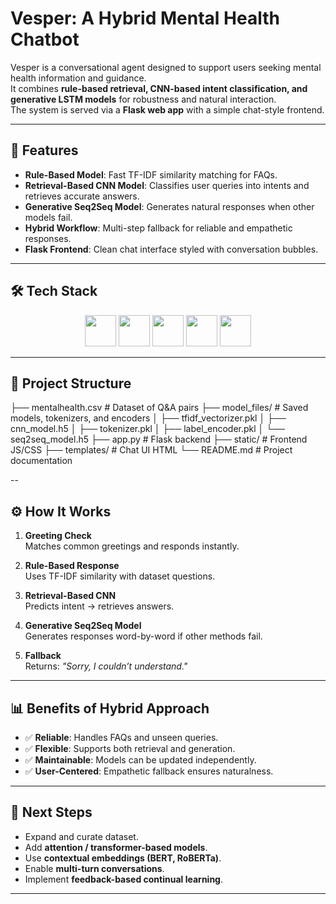 # Vesper: A Hybrid Mental Health Chatbot

Vesper is a conversational agent designed to support users seeking mental health information and guidance.  
It combines **rule-based retrieval, CNN-based intent classification, and generative LSTM models** for robustness and natural interaction.  
The system is served via a **Flask web app** with a simple chat-style frontend.

---

## 🚀 Features

- **Rule-Based Model**: Fast TF-IDF similarity matching for FAQs.  
- **Retrieval-Based CNN Model**: Classifies user queries into intents and retrieves accurate answers.  
- **Generative Seq2Seq Model**: Generates natural responses when other models fail.  
- **Hybrid Workflow**: Multi-step fallback for reliable and empathetic responses.  
- **Flask Frontend**: Clean chat interface styled with conversation bubbles.  

---

## 🛠️ Tech Stack

<p align="center">
  <img src="https://cdn.jsdelivr.net/gh/devicons/devicon/icons/python/python-original.svg" width="50" height="50"/>
  <img src="https://cdn.jsdelivr.net/gh/devicons/devicon/icons/flask/flask-original.svg" width="50" height="50"/>
  <img src="https://cdn.jsdelivr.net/gh/devicons/devicon/icons/tensorflow/tensorflow-original.svg" width="50" height="50"/>
  <img src="https://cdn.jsdelivr.net/gh/devicons/devicon/icons/numpy/numpy-original.svg" width="50" height="50"/>
  <img src="https://cdn.jsdelivr.net/gh/devicons/devicon/icons/pandas/pandas-original.svg" width="50" height="50"/>
</p>

---

## 📂 Project Structure
├── mentalhealth.csv # Dataset of Q&A pairs
├── model_files/ # Saved models, tokenizers, and encoders
│ ├── tfidf_vectorizer.pkl
│ ├── cnn_model.h5
│ ├── tokenizer.pkl
│ ├── label_encoder.pkl
│ └── seq2seq_model.h5
├── app.py # Flask backend
├── static/ # Frontend JS/CSS
├── templates/ # Chat UI HTML
└── README.md # Project documentation

--

## ⚙️ How It Works

1. **Greeting Check**  
   Matches common greetings and responds instantly.  

2. **Rule-Based Response**  
   Uses TF-IDF similarity with dataset questions.  

3. **Retrieval-Based CNN**  
   Predicts intent → retrieves answers.  

4. **Generative Seq2Seq Model**  
   Generates responses word-by-word if other methods fail.  

5. **Fallback**  
   Returns: *"Sorry, I couldn’t understand."*  

---

## 📊 Benefits of Hybrid Approach

- ✅ **Reliable**: Handles FAQs and unseen queries.  
- ✅ **Flexible**: Supports both retrieval and generation.  
- ✅ **Maintainable**: Models can be updated independently.  
- ✅ **User-Centered**: Empathetic fallback ensures naturalness.  

---

## 🔮 Next Steps

- Expand and curate dataset.  
- Add **attention / transformer-based models**.  
- Use **contextual embeddings (BERT, RoBERTa)**.  
- Enable **multi-turn conversations**.  
- Implement **feedback-based continual learning**.  

---






